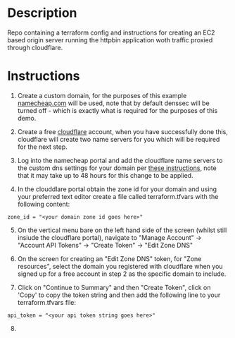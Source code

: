 # Description

Repo containing a terraform config and instructions for creating an EC2 based origin server running the httpbin application woth traffic proxied through cloudflare.

# Instructions

1. Create a custom domain, for the purposes of this example [namecheap.com](https://www.namecheap.com/) will be used, note that by default denssec will be turned off - which is exactly what is required
   for the purposes of this demo.

2. Create a free [cloudflare](https://www.cloudflare.com/en-gb/) account, when you have successfully done this, cloudflare will create two name servers for you which will be required for the next step.

3. Log into the namecheap portal and add the cloudflare name servers to the custom dns settings for your domain per [these instructions](https://www.namecheap.com/support/knowledgebase/article.aspx/9607/2210/how-to-set-up-dns-records-for-your-domain-in-a-cloudflare-account/), note that it may take up to 48 hours for this change to be applied.

4.  In the clouddlare portal obtain the zone id for your domain and using your preferred text editor create a file called terraform.tfvars with the following content:
```
zone_id = "<your domain zone id goes here>"
```

5. On the vertical menu bare on the left hand side of the screen (whilst still insiude the cloudflare portal), navigate to "Manage Account" -> "Account API Tokens" -> "Create Token" -> "Edit Zone DNS"

6. On the screen for creating an "Edit Zone DNS" token, for "Zone resources", select the domain you registered with cloudflare when you signed up for a free account in step 2 as the specific domain to include.

7. Click on "Continue to Summary" and then "Create Token", click on 'Copy' to copy the token string and then add the following line to your terraform.tfvars file:
```
api_token = "<your api token string goes here>"
```

8. 

 
